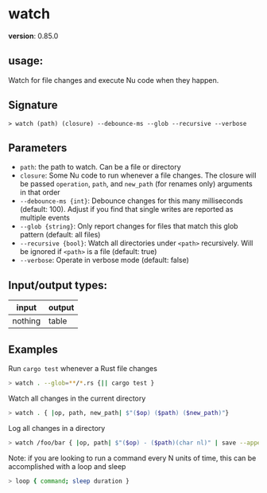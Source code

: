# watch

**version**: 0.85.0

## **usage**:

Watch for file changes and execute Nu code when they happen.

## Signature

`> watch (path) (closure) --debounce-ms --glob --recursive --verbose`

## Parameters

- `path`: the path to watch. Can be a file or directory
- `closure`: Some Nu code to run whenever a file changes. The closure will be passed `operation`, `path`, and `new_path` (for renames only) arguments in that order
- `--debounce-ms {int}`: Debounce changes for this many milliseconds (default: 100). Adjust if you find that single writes are reported as multiple events
- `--glob {string}`: Only report changes for files that match this glob pattern (default: all files)
- `--recursive {bool}`: Watch all directories under `<path>` recursively. Will be ignored if `<path>` is a file (default: true)
- `--verbose`: Operate in verbose mode (default: false)

## Input/output types:

| input   | output |
| ------- | ------ |
| nothing | table  |

## Examples

Run `cargo test` whenever a Rust file changes

```bash
> watch . --glob=**/*.rs {|| cargo test }
```

Watch all changes in the current directory

```bash
> watch . { |op, path, new_path| $"($op) ($path) ($new_path)"}
```

Log all changes in a directory

```bash
> watch /foo/bar { |op, path| $"($op) - ($path)(char nl)" | save --append changes_in_bar.log }
```

Note: if you are looking to run a command every N units of time, this can be accomplished with a loop and sleep

```bash
> loop { command; sleep duration }
```
